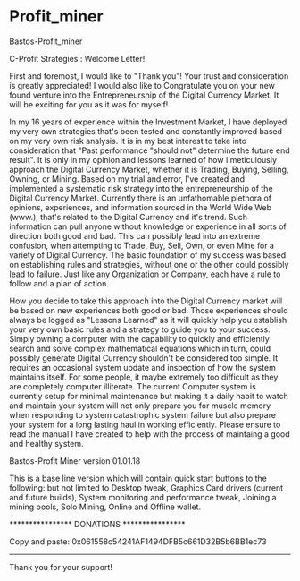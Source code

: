 # Profit_miner
Bastos-Profit_miner 

C-Profit Strategies : Welcome Letter!

First and foremost, I would like to "Thank you"! Your trust and consideration is greatly appreciated! I would also like to Congratulate you on your new found venture into the Entrepreneurship of the Digital Currency Market. It will be exciting for you as it was for myself!

In my 16 years of experience within the Investment Market, I have deployed my very own strategies that's been tested and constantly improved based on my very own risk analysis. It is in my best interest to take into consideration that "Past performance "should not" determine the future end result".  It is only in my opinion and lessons learned of how I meticulously approach the Digital Currency Market, whether it is Trading, Buying, Selling, Owning, or Mining. Based on my trial and error, I've created and implemented a systematic risk strategy into the entrepreneurship of the Digital Currency Market. Currently there is an unfathomable plethora of opinions, experiences, and information sourced in the World Wide Web (www.), that's related to the Digital Currency and it's trend. Such information can pull anyone without knowledge or experience in all sorts of direction both good and bad. This can possibly lead into an extreme confusion, when attempting to Trade, Buy, Sell, Own, or even Mine for a variety of Digital Currency. The basic foundation of my success was based on establishing rules and strategies, without one or the other could possibly lead to failure. Just like any Organization or Company, each have a rule to follow and a plan of action.    

How you decide to take this approach into the Digital Currency market will be based on new experiences both good or bad. Those experiences should always be logged as "Lessons Learned" as it will quickly help you establish your very own basic rules and a strategy to guide you to your success. Simply owning a computer with the capability to quickly and efficiently search and solve complex mathematical equations which in turn, could possibly generate Digital Currency shouldn't be considered too simple. It requires an occasional system update and inspection of how the system maintains itself. For some people, it maybe extremely too difficult as they are completely computer illiterate. The current Computer system is currently setup for minimal maintenance but making it a daily habit to watch and maintain your system will not only prepare you for muscle memory when responding to system catastrophic system failure but also prepare your system for a long lasting haul in working efficiently. Please ensure to read the manual I have created to help with the process of maintaing a good and healthy system. 

Bastos-Profit Miner version 01.01.18 

This is a base line version which will contain quick start buttons to the following: but not limited to Desktop tweak, Graphics Card drivers (current and future builds), System monitoring and performance tweak, Joining a mining pools, Solo Mining, Online and Offline wallet. 

****************     DONATIONS     ****************

Copy and paste: 0x061558c54241AF1494DFB5c661D32B5b6BB1ec73

****************************************************


Thank you for your support!
